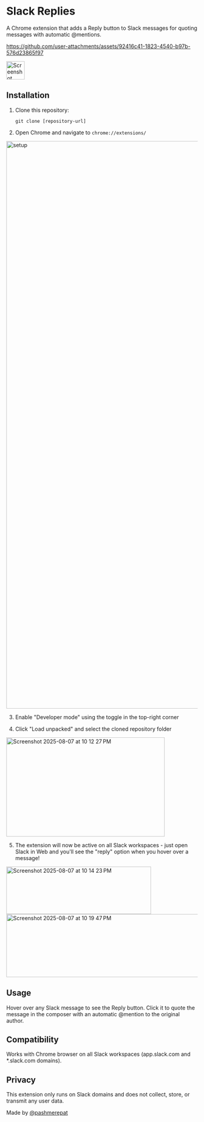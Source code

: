 # Slack Replies

A Chrome extension that adds a Reply button to Slack messages for quoting messages with automatic @mentions.

https://github.com/user-attachments/assets/92416c41-1823-4540-b97b-576d23865f97

<img width="48" height="48" alt="Screenshot 2025-08-07 at 10 09 48 PM" src="https://github.com/user-attachments/assets/2f4fc771-deae-4c42-86cd-8e1a005c8622" />

## Installation

1. Clone this repository:
   ```
   git clone [repository-url]
   ```

2. Open Chrome and navigate to `chrome://extensions/`

<img width="3008" height="1494" alt="setup" src="https://github.com/user-attachments/assets/017c1a7e-4a6c-4f40-ad0a-aedddf042d0b" />

3. Enable "Developer mode" using the toggle in the top-right corner

4. Click "Load unpacked" and select the cloned repository folder

<img width="417" height="261" alt="Screenshot 2025-08-07 at 10 12 27 PM" src="https://github.com/user-attachments/assets/d2055886-f172-4d19-8490-f0834df5e4b2" />

5. The extension will now be active on all Slack workspaces - just open Slack in Web and you'll see the "reply" option when you hover over a message!

<img width="381" height="125" alt="Screenshot 2025-08-07 at 10 14 23 PM" src="https://github.com/user-attachments/assets/4bdf94d0-f157-42de-9527-90417f223660" />

<img width="660" height="166" alt="Screenshot 2025-08-07 at 10 19 47 PM" src="https://github.com/user-attachments/assets/210a0aa1-eb73-4e7c-b9c0-cda162bd4d72" />


## Usage

Hover over any Slack message to see the Reply button. Click it to quote the message in the composer with an automatic @mention to the original author.

## Compatibility

Works with Chrome browser on all Slack workspaces (app.slack.com and *.slack.com domains).

## Privacy

This extension only runs on Slack domains and does not collect, store, or transmit any user data.

Made by [@pashmerepat](https://twitter.com/pashmerepat)
